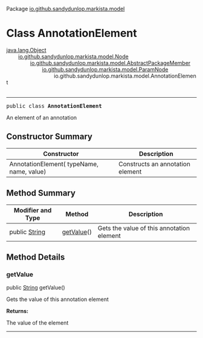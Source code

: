Package [io.github.sandydunlop.markista.model](index.md)

# Class AnnotationElement
[java.lang.Object](https://docs.oracle.com/en/java/javase/24/docs/api/java.base/java/lang/Object.html)<br/>
        [io.github.sandydunlop.markista.model.Node](Node.md)<br/>
                [io.github.sandydunlop.markista.model.AbstractPackageMember](AbstractPackageMember.md)<br/>
                        [io.github.sandydunlop.markista.model.ParamNode](ParamNode.md)<br/>
                                io.github.sandydunlop.markista.model.AnnotationElement<br/>
<br/>

----

<span style="font-family: monospace;">public class __AnnotationElement__</span>

An element of an annotation


## Constructor Summary

| Constructor                                 | Description                      |
|---------------------------------------------|----------------------------------|
| AnnotationElement( typeName,  name,  value) | Constructs an annotation element |

## Method Summary

| Modifier and Type                                                                                   | Method                  | Description                               |
|-----------------------------------------------------------------------------------------------------|-------------------------|-------------------------------------------|
| public [String](https://docs.oracle.com/en/java/javase/24/docs/api/java.base/java/lang/String.html) | [getValue](#getvalue)() | Gets the value of this annotation element |

## Method Details

### getValue

public [String](https://docs.oracle.com/en/java/javase/24/docs/api/java.base/java/lang/String.html) getValue()

Gets the value of this annotation element

**Returns:**

The value of the element


---

